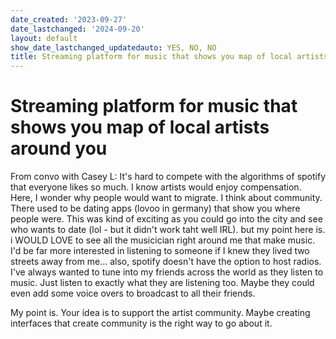 ```yaml
---
date_created: '2023-09-27'
date_lastchanged: '2024-09-20'
layout: default
show_date_lastchanged_updatedauto: YES, NO, NO
title: Streaming platform for music that shows you map of local artists around you
---
```


# Streaming platform for music that shows you map of local artists around you

From convo with Casey L: It's hard to compete with the algorithms of spotify that everyone likes so much. I know artists would enjoy compensation. Here, I wonder why people would want to migrate. I think about community. There used to be dating apps (lovoo in germany) that show you where people were. This was kind of exciting as you could go into the city and see who wants to date (lol - but it didn't work taht well IRL). but my point here is. i WOULD LOVE to see all the musicician right around me that make music. I'd be far more interested in listening to someone if I knew they lived two streets away from me... also, spotify doesn't have the option to host radios. I've always wanted to tune into my friends across the world as they listen to music. Just listen to exactly what they are listening too. Maybe they could even add some voice overs to broadcast to all their friends. 

My point is. Your idea is to support the artist community. Maybe creating interfaces that create community is the right way to go about it. 